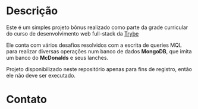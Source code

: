 # Descrição

Este é um simples projeto bônus realizado como parte da grade curricular do curso de desenvolvimento web full-stack da [Trybe](https://www.betrybe.com/)

Ele conta com vários desafios resolvidos com a escrita de queries MQL para realizar diversas operações num banco de dados **MongoDB**, que imita um banco do **McDonalds** e seus lanches.

Projeto disponibilizado neste repositório apenas para fins de registro, então ele não deve ser executado.

# Contato